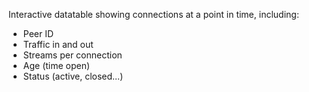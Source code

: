 Interactive datatable showing connections at a point in time, including:
 - Peer ID
 - Traffic in and out
 - Streams per connection
 - Age (time open)
 - Status (active, closed...)